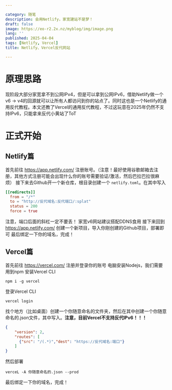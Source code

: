 ```yaml
---

category: 随笔
description: 会用Netlify，家宽建站不是梦！
draft: false
image: https://eo-r2.2x.nz/myblog/img/image.png
lang: ''
published: 2025-04-04
tags: [Netlify, Vercel]
title: Netlify、Vercel反代网站

---
```


# 原理思路

现阶段大部分家宽拿不到公网IPv4，但是可以拿到公网IPv6，借助Netlify做一个v6 -> v4的回源就可以让所有人都访问到你的站点了。同时这也是一个Netlify的通用反代教程。本文还教了Vercel的通用反代教程，不过这玩意在2025年仍然不支持IPv6，只能拿来反代小黄站了ToT

# 正式开始

## Netlify篇

首先前往 https://app.netlify.com/ 注册账号。（注意！最好使用谷歌邮箱去注册，其他方式注册可能会出现什么你的账号需要验证/激活，然后巴拉巴拉很麻烦）
接下来去Github开一个新仓库，根目录创建一个 `netlify.toml`。在其中写入

```toml
[[redirects]]
  from = "/*"
  to = "http://反代域名:反代端口/:splat"
  status = 200
  force = true
```

注意，端口后面的斜杠一定不要丢！
家宽v6网站建议搭配DDNS食用
接下来回到 https://app.netlify.com/ 创建一个新项目，导入你刚创建的Github项目，部署即可
最后绑定一下你的域名，完成！

## Vercel篇

首先前往 https://vercel.com/ 注册并登录你的账号
电脑安装Nodejs，我们需要用到npm
安装Vercel CLI

```
npm i -g vercel
```

登录Vercel CLI

```
vercel login
```

找个地方（比如桌面）创建一个你随意命名的文件夹，然后在其中创建一个你随意命名的.json文件，其中写入。**注意，目前Vercel不支持反代IPv6！！！**

```json
{
    "version": 2,
    "routes": [
      {"src": "/(.*)","dest": "https://反代域名:端口"}
    ]
}
```

然后部署

```
verceL -A 你随意命名的.json --prod
```

最后绑定一下你的域名，完成！